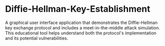 # Diffie-Hellman-Key-Establishment
A graphical user interface application that demonstrates the Diffie-Hellman key exchange protocol and includes a meet-in-the-middle attack simulation. This educational tool helps understand both the protocol's implementation and its potential vulnerabilities.
